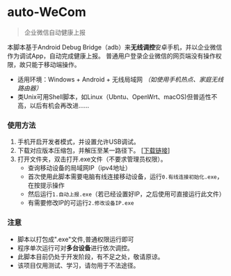 # auto-WeCom
> 企业微信自动健康上报

本脚本基于Android Debug Bridge（adb）来**无线调控**安卓手机，并以企业微信作为调试App，自动完成健康上报。
普通用户登录企业微信的网页端没有操作权限，故只能于移动端操作。

- 适用环境：Windows + Android + 无线局域网 *（如使用手机热点、家庭无线路由器）*
- 类Unix可用Shell脚本，如Linux（Ubntu、OpenWrt、macOS)但普适性不高，以后有机会再改进……

### 使用方法

1. 手机开启开发者模式，并设置允许USB调试。
2. 下载对应版本压缩包，并解压至某一路径下。  [[下载链接](https://github.com/hepsontam/auto-WeCom/releases/)]
3. 打开文件夹，双击打开.exe文件（不要求管理员权限）。
   - 查询移动设备的局域网IP（ipv4地址）
   - 首次使用此脚本需要电脑有线连接移动设备，运行`0.有线连接初始化.exe`，在按提示操作
   - 然后运行`1.自动上报.exe`（若已经设置好IP，之后使用可直接运行此文件）
   - 有需要修改IP的可运行`2.修改设备IP.exe`

### 注意
 - 脚本以打包成".exe"文件,普通权限运行即可
 - 程序单次运行可对**多台设备**进行依次调控。
 - 此脚本目前仍处于开发阶段，有不足之处，敬请原谅。
 - 该项目仅用测试、学习，请勿用于不法途径。

